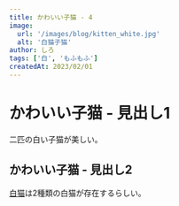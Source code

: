 ```yaml
---
title: かわいい子猫 - 4
image:
  url: '/images/blog/kitten_white.jpg'
  alt: '白猫子猫'
author: しろ
tags: ['白', 'もふもふ']
createdAt: 2023/02/01
---
```


# かわいい子猫 - 見出し1

二匹の白い子猫が美しい。

## かわいい子猫 - 見出し2

[白猫](https://ja.wikipedia.org/wiki/%E7%99%BD%E7%8C%AB)は2種類の白猫が存在するらしい。
